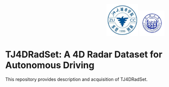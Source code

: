 <div align="right">
<img src="docs/logo/zucc.jpeg" height="100" width="100" >
<img src="docs/logo/TONGJI.jpeg" height="80" width="80" >
 </div>
 
# TJ4DRadSet: A 4D Radar Dataset for Autonomous Driving 

This repository provides description and acquisition of TJ4DRadSet.
